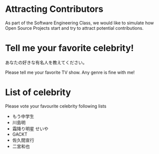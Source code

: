 # Attracting Contributors
As part of the Software Engineering Class, we would like to simulate how Open Source Projects start and try to attract potential contributions.

# Tell me your favorite celebrity!
あなたの好きな有名人を教えてください。

Please tell me your favorite TV show.
Any genre is fine with me!

# List of celebrity
Please vote your favourite celebrity following lists
- もう中学生
- 川島明
- 霜降り明星 せいや
- GACKT
- 佐久間宣行
- 二宮和也

